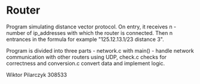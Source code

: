 # Router
Program simulating distance vector protocol.
On entry, it receives n - number of ip_addresses with which the router is connected.
Then n entrances in the formula for example "125.12.13.1/23 distance 3".

Program is divided into three parts - network.c with main() - handle network communication with other routers using UDP, check.c checks for correctness and conversion.c convert data and implement logic.

Wiktor Pilarczyk 308533
